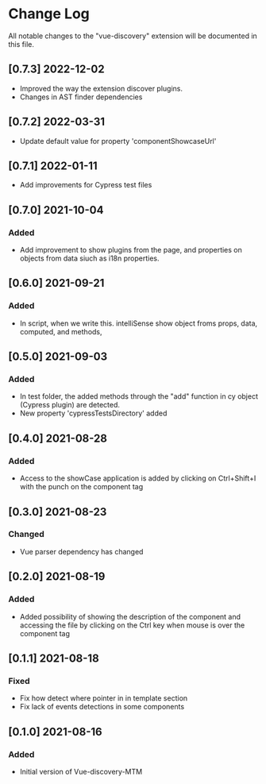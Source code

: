 # Change Log

All notable changes to the "vue-discovery" extension will be documented in this file.

## [0.7.3] 2022-12-02

-   Improved the way the extension discover plugins.
-   Changes in AST finder dependencies

## [0.7.2] 2022-03-31

-   Update default value for property 'componentShowcaseUrl'

## [0.7.1] 2022-01-11

-   Add improvements for Cypress test files

## [0.7.0] 2021-10-04

### Added

-   Add improvement to show plugins from the page, and properties on objects from data siuch as i18n properties.

## [0.6.0] 2021-09-21

### Added

-   In script, when we write this. intelliSense show object froms props, data, computed, and methods,

## [0.5.0] 2021-09-03

### Added

-   In test folder, the added methods through the "add" function in cy object (Cypress plugin) are detected.
-   New property 'cypressTestsDirectory' added

## [0.4.0] 2021-08-28

### Added

-   Access to the showCase application is added by clicking on Ctrl+Shift+I with the punch on the component tag

## [0.3.0] 2021-08-23

### Changed

-   Vue parser dependency has changed

## [0.2.0] 2021-08-19

### Added

-   Added possibility of showing the description of the component and accessing the file by clicking on the Ctrl key when mouse is over the component tag

## [0.1.1] 2021-08-18

### Fixed

-   Fix how detect where pointer in in template section
-   Fix lack of events detections in some components

## [0.1.0] 2021-08-16

### Added

-   Initial version of Vue-discovery-MTM
